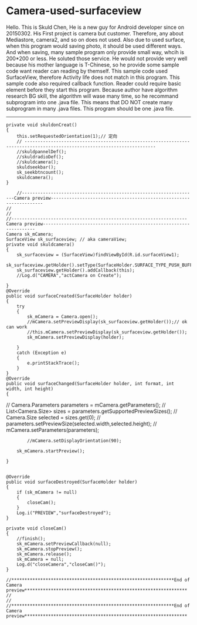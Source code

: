 # Camera-used-surfaceview
Hello.
This is Skuld Chen, He is a new guy for Android developer since on 20150302. 
His First project is camera but customer. Therefore, any about Mediastore, camera2, and so on does not used.
Also due to used surface, when this program would saving photo, it should be used different ways.
And when saving, many sample program only provide small way, whcih is 200*200 or less.
He soluted those service. 
He would not provide very well because his mother language is T-Chinese, so he provide some sample code
want reader can reading by themself. 
This sample code used SurfaceView, therefore Activity life does not match in this program.
This sample code also required callback function.
Reader could require basic element before they start this program.
Because author have algorithm research BG skill, the algorithm will wase many time, so he recommand subprogram into one .java file. 
This means that DO NOT create many subprogram in many .java files. 
This program should be one .java file.


----------------------------------------------------------------------------------------------------------------------------

	private void skuldonCreat()
	{
		this.setRequestedOrientation(1);// 定向
		// ------------------------------------------------------------------------------------------------------------------------
		//skuldpannelDef();
        //skuldradioDef();                
        //skuldcamera();        
        skuldseekbar();
        sk_seekbtncount();
        skuldcamera(); 
	}
	
	    //-------------------------------------------------------------------Camera preview-------------------------------------------------------------------
    //
    //
    //-------------------------------------------------------------------Camera preview-------------------------------------------------------------------
    Camera sk_mCamera;
    SurfaceView sk_surfaceview; // aka cameraView;
	private void skuldcamera()
	{
		sk_surfaceview = (SurfaceView)findViewById(R.id.surfaceView1);
		sk_surfaceview.getHolder().setType(SurfaceHolder.SURFACE_TYPE_PUSH_BUFFERS);
		sk_surfaceview.getHolder().addCallback(this);
	    //Log.d("CAMERA","actCamera on Create");
    
	}
	@Override
	public void surfaceCreated(SurfaceHolder holder)
	{ 		    		
		try
		{
			sk_mCamera = Camera.open();
		    //mCamera.setPreviewDisplay(sk_surfaceview.getHolder());// ok can work			
		    //this.mCamera.setPreviewDisplay(sk_surfaceview.getHolder());
			sk_mCamera.setPreviewDisplay(holder);
			
		}
    	catch (Exception e)
    	{
    	    e.printStackTrace();
    	}	    	
	}
    @Override
    public void surfaceChanged(SurfaceHolder holder, int format, int width, int height)
    {
//	        Camera.Parameters parameters = mCamera.getParameters();
//	        List<Camera.Size> sizes = parameters.getSupportedPreviewSizes();
//	        Camera.Size selected = sizes.get(0);
//	        parameters.setPreviewSize(selected.width,selected.height);
//	        mCamera.setParameters(parameters);

	        //mCamera.setDisplayOrientation(90); 
         
    	sk_mCamera.startPreview();
	    
	}
 
	
    @Override
	public void surfaceDestroyed(SurfaceHolder holder) 
	{
    	if (sk_mCamera != null)    		
    	{
    		closeCam();
    	}
    	Log.i("PREVIEW","surfaceDestroyed");
    }
	    
	private void closeCam()
	{	
	    //finish();
		sk_mCamera.setPreviewCallback(null);
		sk_mCamera.stopPreview();
		sk_mCamera.release();
		sk_mCamera = null;	       
	    Log.d("closeCamera","closeCam()");
	}
       
    //**************************************************************End of Camera preview**************************************************************
	//
    //
    //**************************************************************End of Camera preview**************************************************************
 

